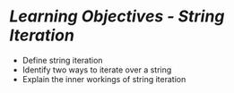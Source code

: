 # ***Learning Objectives - String Iteration***
- Define string iteration
- Identify two ways to iterate over a string
- Explain the inner workings of string iteration